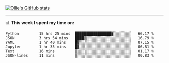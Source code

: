 <!--
**icedpanda/icedpanda** is a ✨ _special_ ✨ repository because its `README.md` (this file) appears on your GitHub profile.

Here are some ideas to get you started:

- 🔭 I’m currently working on ...
- 🌱 I’m currently learning ...
- 👯 I’m looking to collaborate on ...
- 🤔 I’m looking for help with ...
- 💬 Ask me about ...
- 📫 How to reach me: ...
- 😄 Pronouns: ...
- ⚡ Fun fact: ...
-->
[![Ollie's GitHub stats](https://github-readme-stats-icedpanda.vercel.app/api?username=icedpanda&count_private=true&show_icons=true)](https://github.com/icedpanda)

---
📊 **This week I spent my time on:**
<!--START_SECTION:waka-->

```text
Python         15 hrs 25 mins  ████████████████▓░░░░░░░░   66.17 %
JSON           3 hrs 54 mins   ████▒░░░░░░░░░░░░░░░░░░░░   16.79 %
YAML           1 hr 40 mins    █▓░░░░░░░░░░░░░░░░░░░░░░░   07.15 %
Jupyter        1 hr 35 mins    █▓░░░░░░░░░░░░░░░░░░░░░░░   06.81 %
Text           16 mins         ▒░░░░░░░░░░░░░░░░░░░░░░░░   01.17 %
JSON-lines     11 mins         ▒░░░░░░░░░░░░░░░░░░░░░░░░   00.83 %
```

<!--END_SECTION:waka-->

